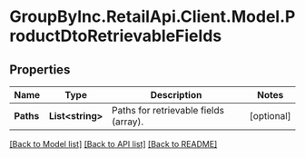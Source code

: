# GroupByInc.RetailApi.Client.Model.ProductDtoRetrievableFields

## Properties

Name | Type | Description | Notes
------------ | ------------- | ------------- | -------------
**Paths** | **List&lt;string&gt;** | Paths for retrievable fields (array). | [optional] 

[[Back to Model list]](../README.md#documentation-for-models) [[Back to API list]](../README.md#documentation-for-api-endpoints) [[Back to README]](../README.md)

